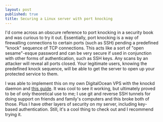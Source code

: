 ```yaml
---
layout: post
published: true
title: Securing a Linux server with port knocking
---
```

I'd come across an obscure reference to port knocking in a security book and was curious to try it out. Essentially, port knocking is a way of firewalling connections to certain ports (such as SSH) pending a predefined "knock" sequence of TCP connections. This acts like a sort of "open sesame"-esque password and can be very secure if used in conjunction with other forms of authentication, such as SSH keys. Any scans by an attacker will reveal all ports closed. Your legitimate users, knowing the predefined knock sequence, will be able to get the server to open up your protected service to them.

I was able to implement this on my own DigitalOcean VPS with the knockd daemon and [this guide](https://www.digitalocean.com/community/tutorials/how-to-use-port-knocking-to-hide-your-ssh-daemon-from-attackers-on-ubuntu). It was cool to see it working, but ultimately proved to be of only theoretical use to me; I use git and reverse SSH tunnels for doing support on friends and family's computers and this broke both of those. Plus I have other layers of security on my server, including key-based authentication. Still, it's a cool thing to check out and I recommend trying it.
